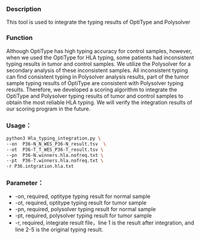 ### Description
This tool is used to integrate the typing results of OptiType and Polysolver

### Function
Although OptiType has high typing accuracy for control samples, however, when we used the OptiType for HLA typing, some patients had inconsistent typing results in tumor and control samples. We utilize the Polysolver for a secondary analysis of these inconsistent samples. All inconsistent typing can find consistent typing in Polysolver analysis results, part of the tumor sample typing results of OptiType are consistent with Polysolver typing results.
Therefore, we developed a scoring algorithm to integrate the OptiType and Polysolver typing results of tumor and control samples to obtain the most reliable HLA typing. We will verify the integration results of our scoring program in the future. 

### Usage：

```bash
python3 Hla_typing_integration.py \
--on  P36-N_N_WES_P36-N_result.tsv  \
--ot  P36-T_T_WES_P36-T_result.tsv \
--pn  P36-N.winners.hla.nofreq.txt \
--pt  P36-T.winners.hla.nofreq.txt \
-r P36.intgration.hla.txt
```
 
### Parameter：<br />
  - -on, required, optitype typing result for normal sample
  - -ot, required, optitype typing result for tumor sample
  - -pn, required, polysolver typing result for normal sample 
  - -pt, required, polysolver typing result for tumor sample
  - -r, required, integrate result file，line 1 is the result after integration, and line 2-5 is the original typing result.


